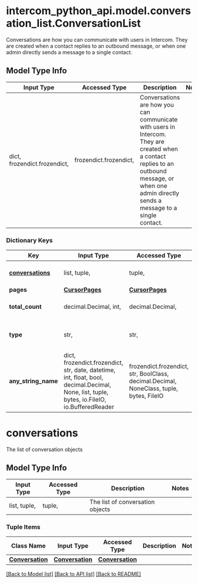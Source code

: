 # intercom_python_api.model.conversation_list.ConversationList

Conversations are how you can communicate with users in Intercom. They are created when a contact replies to an outbound message, or when one admin directly sends a message to a single contact.

## Model Type Info
Input Type | Accessed Type | Description | Notes
------------ | ------------- | ------------- | -------------
dict, frozendict.frozendict,  | frozendict.frozendict,  | Conversations are how you can communicate with users in Intercom. They are created when a contact replies to an outbound message, or when one admin directly sends a message to a single contact. | 

### Dictionary Keys
Key | Input Type | Accessed Type | Description | Notes
------------ | ------------- | ------------- | ------------- | -------------
**[conversations](#conversations)** | list, tuple,  | tuple,  | The list of conversation objects | [optional] 
**pages** | [**CursorPages**](CursorPages.md) | [**CursorPages**](CursorPages.md) |  | [optional] 
**total_count** | decimal.Decimal, int,  | decimal.Decimal,  | A count of the total number of objects. | [optional] 
**type** | str,  | str,  | Always conversation.list | [optional] must be one of ["conversation.list", ] 
**any_string_name** | dict, frozendict.frozendict, str, date, datetime, int, float, bool, decimal.Decimal, None, list, tuple, bytes, io.FileIO, io.BufferedReader | frozendict.frozendict, str, BoolClass, decimal.Decimal, NoneClass, tuple, bytes, FileIO | any string name can be used but the value must be the correct type | [optional]

# conversations

The list of conversation objects

## Model Type Info
Input Type | Accessed Type | Description | Notes
------------ | ------------- | ------------- | -------------
list, tuple,  | tuple,  | The list of conversation objects | 

### Tuple Items
Class Name | Input Type | Accessed Type | Description | Notes
------------- | ------------- | ------------- | ------------- | -------------
[**Conversation**](Conversation.md) | [**Conversation**](Conversation.md) | [**Conversation**](Conversation.md) |  | 

[[Back to Model list]](../../README.md#documentation-for-models) [[Back to API list]](../../README.md#documentation-for-api-endpoints) [[Back to README]](../../README.md)

